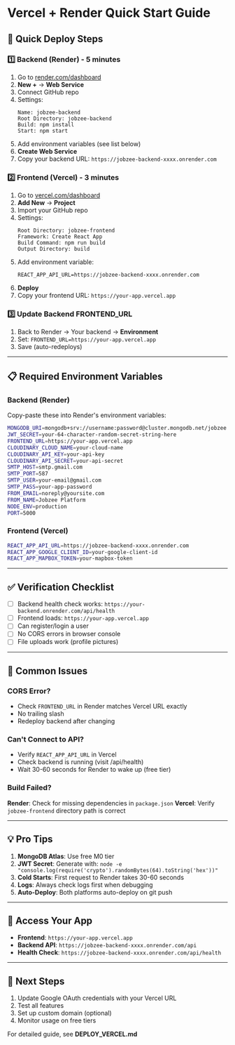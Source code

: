 # Vercel + Render Quick Start Guide

## 🚀 Quick Deploy Steps

### 1️⃣ Backend (Render) - 5 minutes

1. Go to [render.com/dashboard](https://dashboard.render.com)
2. **New +** → **Web Service**
3. Connect GitHub repo
4. Settings:
   ```
   Name: jobzee-backend
   Root Directory: jobzee-backend
   Build: npm install
   Start: npm start
   ```
5. Add environment variables (see list below)
6. **Create Web Service**
7. Copy your backend URL: `https://jobzee-backend-xxxx.onrender.com`

### 2️⃣ Frontend (Vercel) - 3 minutes

1. Go to [vercel.com/dashboard](https://vercel.com/dashboard)
2. **Add New** → **Project**
3. Import your GitHub repo
4. Settings:
   ```
   Root Directory: jobzee-frontend
   Framework: Create React App
   Build Command: npm run build
   Output Directory: build
   ```
5. Add environment variable:
   ```
   REACT_APP_API_URL=https://jobzee-backend-xxxx.onrender.com
   ```
6. **Deploy**
7. Copy your frontend URL: `https://your-app.vercel.app`

### 3️⃣ Update Backend FRONTEND_URL

1. Back to Render → Your backend → **Environment**
2. Set: `FRONTEND_URL=https://your-app.vercel.app`
3. Save (auto-redeploys)

---

## 📋 Required Environment Variables

### Backend (Render)

Copy-paste these into Render's environment variables:

```bash
MONGODB_URI=mongodb+srv://username:password@cluster.mongodb.net/jobzee
JWT_SECRET=your-64-character-random-secret-string-here
FRONTEND_URL=https://your-app.vercel.app
CLOUDINARY_CLOUD_NAME=your-cloud-name
CLOUDINARY_API_KEY=your-api-key
CLOUDINARY_API_SECRET=your-api-secret
SMTP_HOST=smtp.gmail.com
SMTP_PORT=587
SMTP_USER=your-email@gmail.com
SMTP_PASS=your-app-password
FROM_EMAIL=noreply@yoursite.com
FROM_NAME=Jobzee Platform
NODE_ENV=production
PORT=5000
```

### Frontend (Vercel)

```bash
REACT_APP_API_URL=https://jobzee-backend-xxxx.onrender.com
REACT_APP_GOOGLE_CLIENT_ID=your-google-client-id
REACT_APP_MAPBOX_TOKEN=your-mapbox-token
```

---

## ✅ Verification Checklist

- [ ] Backend health check works: `https://your-backend.onrender.com/api/health`
- [ ] Frontend loads: `https://your-app.vercel.app`
- [ ] Can register/login a user
- [ ] No CORS errors in browser console
- [ ] File uploads work (profile pictures)

---

## 🐛 Common Issues

### CORS Error?
- Check `FRONTEND_URL` in Render matches Vercel URL exactly
- No trailing slash
- Redeploy backend after changing

### Can't Connect to API?
- Verify `REACT_APP_API_URL` in Vercel
- Check backend is running (visit /api/health)
- Wait 30-60 seconds for Render to wake up (free tier)

### Build Failed?
**Render**: Check for missing dependencies in `package.json`
**Vercel**: Verify `jobzee-frontend` directory path is correct

---

## 💡 Pro Tips

1. **MongoDB Atlas**: Use free M0 tier
2. **JWT Secret**: Generate with: `node -e "console.log(require('crypto').randomBytes(64).toString('hex'))"`
3. **Cold Starts**: First request to Render takes 30-60 seconds
4. **Logs**: Always check logs first when debugging
5. **Auto-Deploy**: Both platforms auto-deploy on git push

---

## 📱 Access Your App

- **Frontend**: `https://your-app.vercel.app`
- **Backend API**: `https://jobzee-backend-xxxx.onrender.com/api`
- **Health Check**: `https://jobzee-backend-xxxx.onrender.com/api/health`

---

## 🎯 Next Steps

1. Update Google OAuth credentials with your Vercel URL
2. Test all features
3. Set up custom domain (optional)
4. Monitor usage on free tiers

For detailed guide, see **DEPLOY_VERCEL.md**
